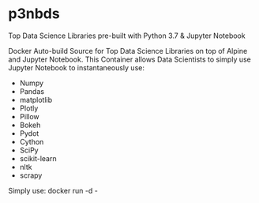 # p3nbds
Top Data Science Libraries pre-built with Python 3.7 &amp; Jupyter Notebook  

Docker Auto-build Source for Top Data Science Libraries on top of Alpine and Jupyter Notebook. This Container allows Data Scientists to simply use Jupyter Notebook to instantaneously use: 
 - Numpy 
 - Pandas 
 - matplotlib
 - Plotly
 - Pillow
 - Bokeh 
 - Pydot 
 - Cython
 - SciPy
 - scikit-learn
 - nltk 
 - scrapy 

 Simply use: 
  docker run -d -
